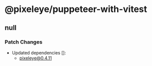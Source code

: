 # @pixeleye/puppeteer-with-vitest

## null

### Patch Changes

- Updated dependencies []:
  - pixeleye@0.4.11
